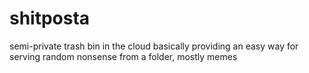 # shitposta

semi-private trash bin in the cloud
basically providing an easy way for serving random nonsense from a folder, mostly memes